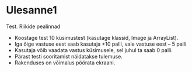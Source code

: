 # Ulesanne1

Test. Riikide pealinnad
* Koostage test 10 küsimustest (kasutage klassid, Image ja ArrayList).
* Iga õige vastuse eest saab kasutaja +10 palli, vale vastuse eest – 5 palli
* Kasutaja võib vaadata vastus küsimusele, sel juhul ta saab 0 palli.
* Pärast testi sooritamist näidatakse tulemuse.
* Rakenduses on võimalus pöörata ekraani.
